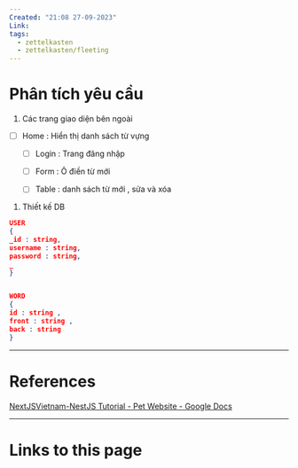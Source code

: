 ```yaml
---
Created: "21:08 27-09-2023"
Link: 
tags:
  - zettelkasten
  - zettelkasten/fleeting
---
```


# Phân tích yêu cầu 
1. Các trang giao diện bên ngoài
- [ ] Home : Hiển thị danh sách từ vựng
	- [ ] Login : Trang đăng nhập
	- [ ] Form : Ô điền từ mới
	- [ ] Table : danh sách từ mới , sửa và xóa


1. Thiết kế DB
```json
USER
{
_id : string,
username : string,
password : string,
_
}


WORD
{
id : string ,
front : string ,
back : string
}
```










--- 
# References

[NextJSVietnam-NestJS Tutorial - Pet Website - Google Docs](https://docs.google.com/document/d/1_WRHoaIVnI2-8RLRah2P6pP-ZbaBfRHStVvCBF3v5xw/edit)

--- 
# Links to this page


